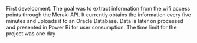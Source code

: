 First development. The goal was to extract information from the wifi access points through the Meraki API. 
It currently obtains the information every five minutes and uploads it to an Oracle Database. Data is later on processed
and presented in Power Bi for user consumption.
The time limit for the project was one day